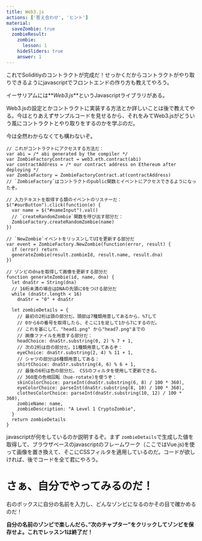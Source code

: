 ```yaml
---
title: Web3.js
actions: ['答え合わせ', 'ヒント']
material:
  saveZombie: true
  zombieResult:
    zombie:
      lesson: 1
    hideSliders: true
    answer: 1
---
```


これでSoliditiyのコントラクトが完成だ！せっかくだからコントラクトがやり取りできるようにjavascriptでフロントエンドの作り方も教えてやろう。

イーサリアムには**_Web3.js_**というJavascriptライブラリがある。

Web3.jsの設定とかコントラクトに実装する方法とか詳しいことは後で教えてやる。今はとりあえずサンプルコードを見せるから、それをみてWeb3.jsがどういう風にコントラクトとやり取りをするのかを学ぶのだ。

今は全然わからなくても構わないぞ。

```
// これがコントラクトにアクセスする方法だ：
var abi = /* abi generated by the compiler */
var ZombieFactoryContract = web3.eth.contract(abi)
var contractAddress = /* our contract address on Ethereum after deploying */
var ZombieFactory = ZombieFactoryContract.at(contractAddress)
// `ZombieFactory`はコントラクトのpublic関数とイベントにアクセスできるようになったぞ。

// 入力テキストを取得する類のイベントのリスナーだ：
$("#ourButton").click(function(e) {
  var name = $("#nameInput").val()
  // `createRandomZombie`関数を呼び出す部分だ：
  ZombieFactory.createRandomZombie(name)
})

// `NewZombie`イベントをリッスンしてUIを更新する部分だ
var event = ZombieFactory.NewZombie(function(error, result) {
  if (error) return
  generateZombie(result.zombieId, result.name, result.dna)
})

// ゾンビのdnaを取得して画像を更新する部分だ
function generateZombie(id, name, dna) {
  let dnaStr = String(dna)
  // 16桁未満の場合はDNAの先頭に0をつける部分だ
  while (dnaStr.length < 16)
    dnaStr = "0" + dnaStr

  let zombieDetails = {
    // 最初の2桁は頭の部分だ。頭部は7種類用意してあるから、%7して
    // 0から6の番号を取得したら、そこに1を足して1から7にするのだ。
    // これを基にして、"head1.png" から"head7.png"までの
    // 画像ファイルを用意する部分だ：
    headChoice: dnaStr.substring(0, 2) % 7 + 1,
    // 次の2桁は目の部分だ。11種類用意してあるぞ：
    eyeChoice: dnaStr.substring(2, 4) % 11 + 1,
    // シャツの部分は6種類用意してある：
    shirtChoice: dnaStr.substring(4, 6) % 6 + 1,
    // 最後の6桁は色の部分だ。 CSSのフィルタを使用して更新できる。
    // 360度の色相回転（hue-rotate)を使うぞ：
    skinColorChoice: parseInt(dnaStr.substring(6, 8) / 100 * 360),
    eyeColorChoice: parseInt(dnaStr.substring(8, 10) / 100 * 360),
    clothesColorChoice: parseInt(dnaStr.substring(10, 12) / 100 * 360),
    zombieName: name,
    zombieDescription: "A Level 1 CryptoZombie",
  }
  return zombieDetails
}
```
javascriptが何をしているのか説明するぞ。まず `zombieDetails`で生成した値を取得して、ブラウザベースのjavascriptのフレームワーク（ここではVue.js)を使って画像を置き換えて、そこにCSSフィルタを適用しているのだ。コードが欲しければ、後でコードを全て君にやろう。

# さぁ、自分でやってみるのだ！

右のボックスに自分の名前を入力し、どんなゾンビになるのかその目で確かめるのだ！

**自分の名前のゾンビで楽しんだら、”次のチャプター”をクリックしてゾンビを保存せよ。これでレッスン1は終了だ！**

